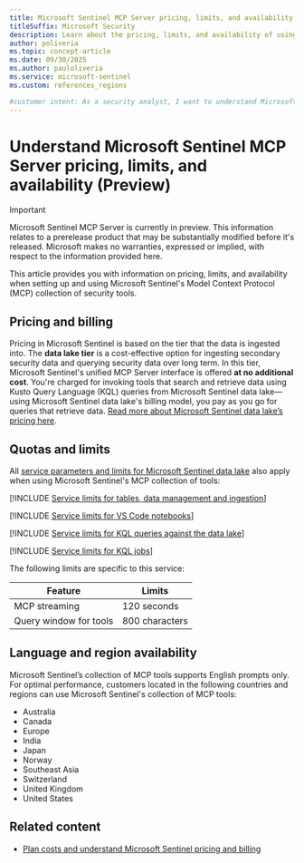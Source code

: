 ```yaml
---
title: Microsoft Sentinel MCP Server pricing, limits, and availability
titleSuffix: Microsoft Security  
description: Learn about the pricing, limits, and availability of using the different MCP collection of tools in Microsoft Sentinel 
author: poliveria
ms.topic: concept-article
ms.date: 09/30/2025
ms.author: pauloliveria
ms.service: microsoft-sentinel
ms.custom: references_regions

#customer intent: As a security analyst, I want to understand Microsoft Sentinel MCP Server pricing, limits, and availability 
---
```


# Understand Microsoft Sentinel MCP Server pricing, limits, and availability (Preview)

> [!IMPORTANT]
> Microsoft Sentinel MCP Server is currently in preview.
> This information relates to a prerelease product that may be substantially modified before it's released. Microsoft makes no warranties, expressed or implied, with respect to the information provided here.

This article provides you with information on pricing, limits, and availability when setting up and using Microsoft Sentinel's Model Context Protocol (MCP) collection of security tools.

## Pricing and billing

Pricing in Microsoft Sentinel is based on the tier that the data is ingested into. The **data lake tier** is a cost-effective option for ingesting secondary security data and querying security data over long term. In this tier, Microsoft Sentinel's unified MCP Server interface is offered **at no additional cost**. You're charged for invoking tools that search and retrieve data using Kusto Query Language (KQL) queries from Microsoft Sentinel data lake—using Microsoft Sentinel data lake's billing model, you pay as you go for queries that retrieve data. [Read more about Microsoft Sentinel data lake’s pricing here](../billing.md#data-lake-tier).

## Quotas and limits

All [service parameters and limits for Microsoft Sentinel data lake](sentinel-lake-service-limits.md#service-parameters-and-limits-for-tables-data-management-and-ingestion) also apply when using Microsoft Sentinel's MCP collection of tools:

[!INCLUDE [Service limits for tables, data management and ingestion](../includes/service-limits-table-manaement-ingestion.md)]

[!INCLUDE [Service limits for VS Code notebooks](../includes/service-limits-notebooks.md)]

[!INCLUDE [Service limits for KQL queries against the data lake](../includes/service-limits-kql-queries.md)]

[!INCLUDE [Service limits for KQL jobs](../includes/service-limits-kql-jobs.md)]

The following limits are specific to this service:

| Feature | Limits | 
|----------|----------|
| MCP streaming | 120 seconds | 
| Query window for tools | 800 characters |

## Language and region availability
Microsoft Sentinel’s collection of MCP tools supports English prompts only. For optimal performance, customers located in the following countries and regions can use Microsoft Sentinel's collection of MCP tools:

- Australia
- Canada
- Europe 
- India
- Japan
- Norway
- Southeast Asia
- Switzerland
- United Kingdom 
- United States

## Related content
- [Plan costs and understand Microsoft Sentinel pricing and billing](../billing.md)